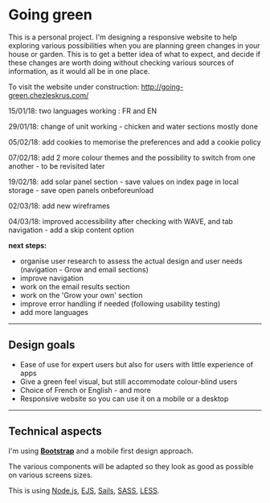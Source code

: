 
# Going green
This is a personal project. 
I'm designing a responsive website to help exploring various possibilities when you are planning green changes in your house or garden.
This is to get a better idea of what to expect, and decide if these changes are worth doing without checking various sources of information, as it would all be in one place.

To visit the website under construction: http://going-green.chezleskrus.com/


15/01/18: two languages working : FR and EN

29/01/18: change of unit working - chicken and water sections mostly done

05/02/18: add cookies to memorise the preferences and add a cookie policy

07/02/18: add 2 more colour themes and the possibility to switch from one another - to be revisited later

19/02/18: add solar panel section - save values on index page in local storage - save open panels onbeforeunload 

02/03/18: add new wireframes

04/03/18: improved accessibility after checking with WAVE, and tab navigation - add a skip content option


**next steps:**
- organise user research to assess the actual design and user needs (navigation - Grow and email sections)
- improve navigation
- work on the email results section
- work on the 'Grow your own' section
- improve error handling if needed (following usability testing)
- add more languages



---

## Design goals
- Ease of use for expert users but also for users with little experience of apps
- Give a green feel visual, but still accommodate colour-blind users
- Choice of French or English - and more
- Responsive website so you can use it on a mobile or a desktop

---

## Technical aspects
I'm using [**Bootstrap**](https://getbootstrap.com/docs/3.3/getting-started/) and a mobile first design approach.


The various components will be adapted so they look as good as possible on various screens sizes.


This is using [Node.js](https://nodejs.org/en/), [EJS](http://www.ejs.co/), [Sails](https://sailsjs.com/get-started), [SASS](https://github.com/twbs/bootstrap-sass#d-npm--nodejs), [LESS](https://getbootstrap.com/2.0.4/less.html).



